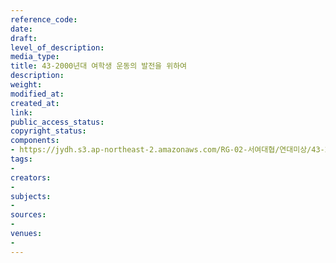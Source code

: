 ```yaml
---
reference_code: 
date: 
draft: 
level_of_description: 
media_type: 
title: 43-2000년대 여학생 운동의 발전을 위하여
description: 
weight: 
modified_at: 
created_at: 
link: 
public_access_status: 
copyright_status: 
components:
- https://jydh.s3.ap-northeast-2.amazonaws.com/RG-02-서여대협/연대미상/43-2000년대+여학생+운동의+발전을+위하여.pdf
tags:
- 
creators:
- 
subjects:
- 
sources:
- 
venues:
- 
---
```

